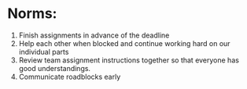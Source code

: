 # Norms:

1. Finish assignments in advance of the deadline
2. Help each other when blocked and continue working hard on our individual parts
3. Review team assignment instructions together so that everyone has good understandings.
4. Communicate roadblocks early
